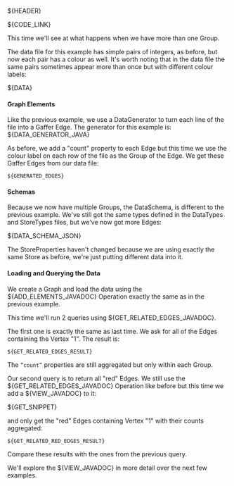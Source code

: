 ${HEADER}

${CODE_LINK}

This time we'll see at what happens when we have more than one Group.

The data file for this example has simple pairs of integers, as before, but now each pair has a colour as well. It's worth noting that in the data file the same pairs sometimes appear more than once but with different colour labels:

${DATA}

#### Graph Elements

Like the previous example, we use a DataGenerator to turn each line of the file into a Gaffer Edge. The generator for this example is:
${DATA_GENERATOR_JAVA}

As before, we add a "count" property to each Edge but this time we use the colour label on each row of the file as the Group of the Edge. We get these Gaffer Edges from our data file:

```
${GENERATED_EDGES}
```

#### Schemas

Because we now have multiple Groups, the DataSchema, is different to the previous example. We've still got the same types defined in the DataTypes and StoreTypes files, but we've now got more Edges:

${DATA_SCHEMA_JSON}

The StoreProperties haven't changed because we are using exactly the same Store as before, we're just putting different data into it.

#### Loading and Querying the Data

We create a Graph and load the data using the ${ADD_ELEMENTS_JAVADOC} Operation exactly the same as in the previous example.

This time we'll run 2 queries using ${GET_RELATED_EDGES_JAVADOC}.

The first one is exactly the same as last time. We ask for all of the Edges containing the Vertex "1". The result is:
```
${GET_RELATED_EDGES_RESULT}
```

The `”count”` properties are still aggregated but only within each Group.

Our second query is to return all "red" Edges. We still use the ${GET_RELATED_EDGES_JAVADOC} Operation like before but this time we add a ${VIEW_JAVADOC} to it:

${GET_SNIPPET}

and only get the "red" Edges containing Vertex "1" with their counts aggregated:

```
${GET_RELATED_RED_EDGES_RESULT}
```

Compare these results with the ones from the previous query.

We'll explore the ${VIEW_JAVADOC} in more detail over the next few examples.